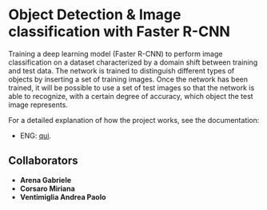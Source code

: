 # Object Detection & Image classification with Faster R-CNN
Training a deep learning model (Faster R-CNN) to perform image classification on a dataset characterized by a domain shift between training and test data. The network is trained to distinguish different types of objects by inserting a set of training images. Once the network has been trained, it will be possible to use a set of test images so that the network is able to recognize, with a certain degree of accuracy, which object the test image represents.

For a detailed explanation of how the project works, see the documentation:
- ENG: [qui](Docs/Documentation.pdf).

## Collaborators
- **Arena Gabriele**
- **Corsaro Miriana**
- **Ventimiglia Andrea Paolo**
